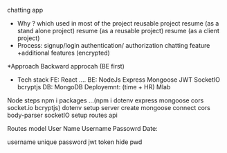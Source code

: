 chatting app

* Why ? which used in most of the project 
    reusable project
    resume (as a stand alone project)
    resume (as a reusable project)
    resume (as a client project)
* Process:   signup/login 
    authentication/ authorization
    chatting feature
    +additional features (encrypted)

*Approach
    Backward approcah (BE first)

* Tech stack
    FE: React ....
    BE: NodeJs Express Mongoose JWT SocketIO bcryptjs
    DB: MongoDB
    Deployemnt: (time + HR) Mlab

Node steps
    npm i packages ...(npm i dotenv express mongoose cors socket.io bcryptjs)
    dotenv setup
    server create
    mongoose connect
    cors
    body-parser
    socketIO setup
    routes
    api

Routes
    model
        User
            Name
            Username
            Passowrd
            Date:



username unique
password
jwt token
hide pwd
